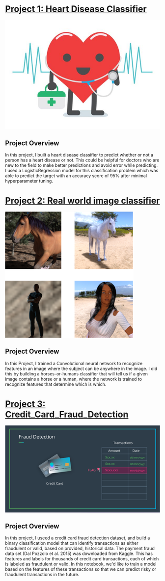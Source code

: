 # **[Project 1: Heart Disease Classifier](https://github.com/SamyySwift/heart_disease_classifier)**

![](/images/heart_disease.jpg)

## **Project Overview**
In this project, I built a heart disease classifier to predict whether or not a person has a heart disease or not. This could be helpful for doctors who are new to the field to make better predictions and avoid error while predicting.
I used a LogisticRegression model for this classification problem which was able to predict the target with an accuracy score of 95% after minimal hyperparameter tuning.



# **[Project 2: Real world image classifier](https://github.com/SamyySwift/Real-world-image-classifier)**

![](/images/human%20or%20horse%20.png)

## **Project Overview**
In this Project, I trained a Convolutional neural network to recognize features in an image where the subject can be anywhere in the image. I did this by building a horses-or-humans classifier that will tell us if a given image contains a horse or a human, where the network is trained to recognize features that determine which is which.

# **[Project 3: Credit_Card_Fraud_Detection](https://github.com/SamyySwift/Credit_Card_Fraud_Detection)**

![](/images/fraud_detection.png)

## **Project Overview**
In this project, I useed a credit card fraud detection dataset, and build a binary classification model that can identify transactions as either fraudulent or valid, based on provided, historical data.
The payment fraud data set (Dal Pozzolo et al. 2015) was downloaded from Kaggle. This has features and labels for thousands of credit card transactions, each of which is labeled as fraudulent or valid. In this notebook, we'd like to train a model based on the features of these transactions so that we can predict risky or fraudulent transactions in the future.
